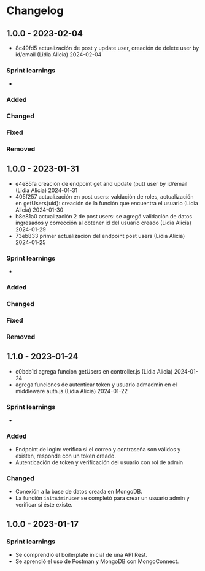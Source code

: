 # Changelog

## 1.0.0 - 2023-02-04

* 8c49fd5 actualización de post y update user, creación de delete user by id/email (Lidia Alicia) 2024-02-04

### Sprint learnings

<!-- En esta sección enumera los aprendizajes del sprint. -->
- 

### Added

<!-- En esta sección especifica las funcionalides que agregaste. -->

### Changed

<!-- En esta sección detalla los cambios que hiciste a funcionalides ya existentes. -->

### Fixed

<!-- En esta sección describe los _bugs_ solucionados. -->

### Removed

<!-- En esta sección incluye las funcionalidades eliminadas. -->


## 1.0.0 - 2023-01-31

* e4e85fa creación de endpoint get and update (put) user by id/email (Lidia Alicia) 2024-01-31
* 405f257 actualización en post users: valdación de roles, actualización en getUsers{uid}: creación de la función que encuentra el usuario (Lidia Alicia) 2024-01-30
* b8e81a0 actualización 2 de post users: se agregó validación de datos ingresados y corrección al obtener id del usuario creado (Lidia Alicia) 2024-01-29
* 73eb833 primer actualizacion del endpoint post users (Lidia Alicia) 2024-01-25

### Sprint learnings

<!-- En esta sección enumera los aprendizajes del sprint. -->
- 

### Added

<!-- En esta sección especifica las funcionalides que agregaste. -->

### Changed

<!-- En esta sección detalla los cambios que hiciste a funcionalides ya existentes. -->

### Fixed

<!-- En esta sección describe los _bugs_ solucionados. -->

### Removed

<!-- En esta sección incluye las funcionalidades eliminadas. -->

## 1.1.0 - 2023-01-24

* c0bcb1d agrega funcion getUsers  en controller.js (Lidia Alicia) 2024-01-24
* agrega funciones de autenticar token y usuario admadmin en el middleware auth.js (Lidia Alicia) 2024-01-22

### Sprint learnings

<!-- En esta sección enumera los aprendizajes del sprint. -->
- 

### Added

<!-- En esta sección especifica las funcionalides que agregaste. -->
- Endpoint de login: verifica si el correo y contraseña son válidos y existen, responde con un token creado.
- Autenticación de token y verificación del usuario con rol de admin

### Changed

<!-- En esta sección detalla los cambios que hiciste a funcionalides ya existentes. -->
- Conexión a la base de datos creada en MongoDB.
- La función `initAdminUser` se completó para crear un usuario admin y verificar si éste existe.

## 1.0.0 - 2023-01-17

### Sprint learnings

<!-- En esta sección enumera los aprendizajes del sprint. -->
- Se comprendió el boilerplate inicial de una API Rest.
- Se aprendió el uso de Postman y MongoDB con MongoConnect.
